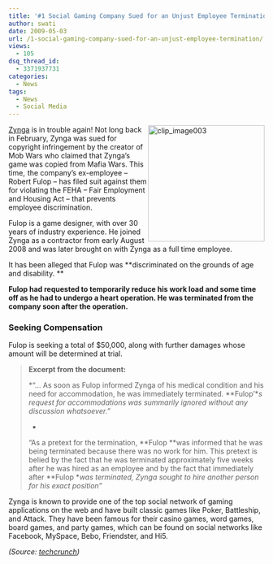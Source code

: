 ```yaml
---
title: '#1 Social Gaming Company Sued for an Unjust Employee Termination'
author: swati
date: 2009-05-03
url: /1-social-gaming-company-sued-for-an-unjust-employee-termination/
views:
  - 105
dsq_thread_id:
  - 3371937731
categories:
  - News
tags:
  - News
  - Social Media
---
```

<img class="wp-image-53835" style="margin-left: 0px;margin-right: 0px" src="http://cdn.devilsworkshop.org/files/2009/05/clip-image0031.jpg" border="0" alt="clip_image003" width="229" height="229" align="right" /><a href="http://www.zynga.com/" onclick="_gaq.push(['_trackEvent', 'outbound-article', 'http://www.zynga.com/', 'Zynga']);" >Zynga</a> is in trouble again! Not long back in February, Zynga was sued for copyright infringement by the creator of Mob Wars who claimed that Zynga’s game was copied from Mafia Wars. This time, <a href="http://www.zynga.com" onclick="_gaq.push(['_trackEvent', 'outbound-article', 'http://www.zynga.com', '']);" ><img src="http://cdn.devilsworkshop.org/files/2009/05/clip-image001.gif" border="0" alt="clip_image001" width="1" height="1" /></a>the company’s ex-employee &#8211; Robert Fulop &#8211; has filed suit against them for violating the FEHA &#8211; Fair Employment and Housing Act &#8211; that prevents employee discrimination.

Fulop is a game designer, with over 30 years of industry experience. He joined Zynga as a contractor from early August 2008 and was later brought on with Zynga as a full time employee.

It has been alleged that Fulop was **discriminated on the grounds of age and disability. **

**Fulop had requested to temporarily reduce his work load and some time off as he had to undergo a heart operation. He was terminated from the company soon after the operation.**

### Seeking Compensation

Fulop is seeking a total of $50,000, along with further damages whose amount will be determined at trial.

> **Excerpt from the document:**
> 
> *“… As soon as Fulop informed Zynga of his medical condition and his need for accommodation, he was immediately terminated. **Fulop&#8217;**s request for accommodations was summarily ignored without any discussion whatsoever.”*
> 
> *  
> “As a pretext for the termination, **Fulop **was informed that he was being terminated because there was no work for him. This pretext is belied by the fact that he was terminated approximately five weeks after he was hired as an employee and by the fact that immediately after **Fulop **was terminated, Zynga sought to hire another person for his exact position”*

Zynga is known to provide one of the top social network of gaming applications on the web and have built classic games like Poker, Battleship, and Attack. They have been famous for their casino games, word games, board games, and party games, which can be found on social networks like Facebook, MySpace, Bebo, Friendster, and Hi5.

*(Source: <a href="http://www.techcrunch.com/2009/05/01/ex-employee-sues-zynga-for-discrimination-wrongful-termination/" onclick="_gaq.push(['_trackEvent', 'outbound-article', 'http://www.techcrunch.com/2009/05/01/ex-employee-sues-zynga-for-discrimination-wrongful-termination/', 'techcrunch']);" target="_self">techcrunch</a>)*
